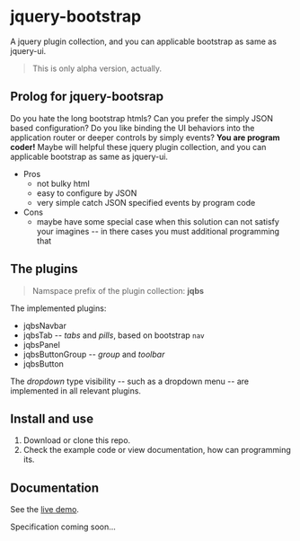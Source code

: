 # jquery-bootstrap
A jquery plugin collection, and you can applicable bootstrap as same as jquery-ui.

> This is only alpha version, actually.


Prolog for jquery-bootsrap
------------------
Do you hate the long bootstrap htmls? Can you prefer the simply JSON based configuration? Do you like binding the UI behaviors into the application router or deeper controls by simply events? **You are program coder!** Maybe will helpful these jquery plugin collection, and you can applicable bootstrap as same as jquery-ui.

* Pros
	* not bulky html
	* easy to configure by JSON
	* very simple catch JSON specified events by program code
* Cons
	* maybe have some special case when this solution can not satisfy your imagines -- in there cases you must additional programming that


The plugins
-------------------
> Namspace prefix of the plugin collection: **jqbs**

The implemented plugins:

* jqbsNavbar
* jqbsTab -- *tabs* and *pills*, based on bootstrap `nav`
* jqbsPanel
* jqbsButtonGroup -- *group* and *toolbar*
* jqbsButton

The *dropdown* type visibility -- such as a dropdown menu -- are implemented in all relevant plugins.

Install and use
-------------------
 1. Download or clone this repo.
 2. Check the example code or view documentation, how can programming its.

Documentation
-------------------
See the [live demo](http://jqbs.pcnet.hu/demo).

Specification coming soon...
